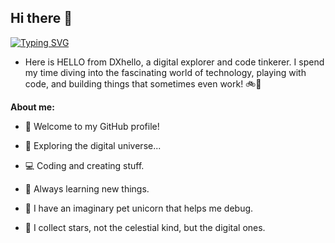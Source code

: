 ## Hi there 👋

[![Typing SVG](https://readme-typing-svg.herokuapp.com?font=Fira+Code&duration=2800&pause=1000&color=E20000&width=435&lines=Achievement+Unlocked%3A;%E2%96%B0%E2%96%B0%E2%96%B0%E2%96%B0%E2%96%B0+Night+Owl+Mode+Lv.5%F0%9F%8C%99%F0%9F%A6%89;%E2%96%B0%E2%96%B0%E2%96%B0%E2%96%B0%E2%96%B1+Coffee+Addiction+Lv.4%E2%98%95%EF%B8%8F%F0%9F%92%89;%E2%96%B0%E2%96%B0%E2%96%B0%E2%96%B1%E2%96%B1+Ctrl%2BC%2FV+Lv.3%F0%9F%93%8B%E2%9E%A1%EF%B8%8F%F0%9F%93%8B;%E2%96%B0%E2%96%B0%E2%96%B1%E2%96%B1%E2%96%B1+Code+Survival+Rate+Lv.2%F0%9F%A7%9F%F0%9F%92%BB++)](https://git.io/typing-svg)

* Here is HELLO from DXhello, a digital explorer and code tinkerer. I spend my time diving into the fascinating world of technology, playing with code, and building things that sometimes even work! 🚲💨

**About me:**

* 👋 Welcome to my GitHub profile!
* 🚀 Exploring the digital universe...
* 💻 Coding and creating stuff.
* 💎 Always learning new things.

* 🦄 I have an imaginary pet unicorn that helps me debug. 
* 🌟 I collect stars, not the celestial kind, but the digital ones. 

<!--
**DXhello/DXhello** is a ✨ _special_ ✨ repository because its `README.md` (this file) appears on your GitHub profile.

Here are some ideas to get you started:

- 🔭 I’m currently working on ...
- 🌱 I’m currently learning ...
- 👯 I’m looking to collaborate on ...
- 🤔 I’m looking for help with ...
- 💬 Ask me about ...
- 📫 How to reach me: ...
- 😄 Pronouns: ...
- ⚡ Fun fact: ...
-->  
